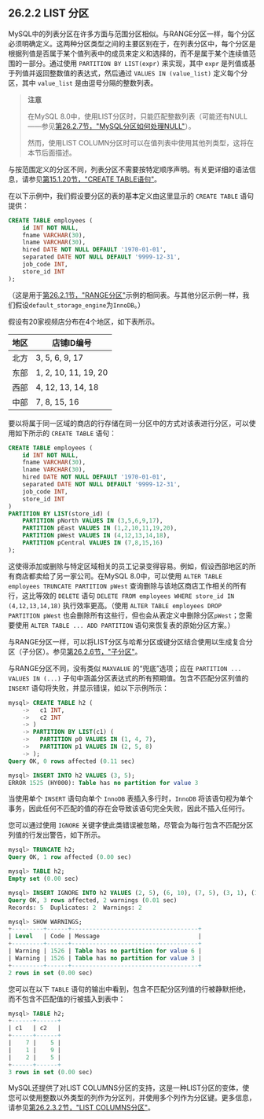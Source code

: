 ## 26.2.2 LIST 分区

MySQL中的列表分区在许多方面与范围分区相似。与RANGE分区一样，每个分区必须明确定义。这两种分区类型之间的主要区别在于，在列表分区中，每个分区是根据列值是否属于某个值列表中的成员来定义和选择的，而不是属于某个连续值范围的一部分。通过使用 `PARTITION BY LIST(expr)` 来实现，其中 `expr` 是列值或基于列值并返回整数值的表达式，然后通过 `VALUES IN (value_list)` 定义每个分区，其中 `value_list` 是由逗号分隔的整数列表。

> **注意**
>
> 在MySQL 8.0中，使用LIST分区时，只能匹配整数列表（可能还有NULL——参见[第26.2.7节，"MySQL分区如何处理NULL"](#2627-how-mysql-partitioning-handles-null)）。
>
> 然而，使用LIST COLUMN分区时可以在值列表中使用其他列类型，这将在本节后面描述。

与按范围定义的分区不同，列表分区不需要按特定顺序声明。有关更详细的语法信息，请参见[第15.1.20节，"CREATE TABLE语句"](#15120-create-table-statement)。

在以下示例中，我们假设要分区的表的基本定义由这里显示的 `CREATE TABLE` 语句提供：

```sql
CREATE TABLE employees (
    id INT NOT NULL,
    fname VARCHAR(30),
    lname VARCHAR(30),
    hired DATE NOT NULL DEFAULT '1970-01-01',
    separated DATE NOT NULL DEFAULT '9999-12-31',
    job_code INT,
    store_id INT
);
```

（这是用于[第26.2.1节，"RANGE分区"](#2621-range-partitioning)示例的相同表。与其他分区示例一样，我们假设`default_storage_engine`为`InnoDB`。）

假设有20家视频店分布在4个地区，如下表所示。

| 地区 | 店铺ID编号           |
| ---- | -------------------- |
| 北方 | 3, 5, 6, 9, 17       |
| 东部 | 1, 2, 10, 11, 19, 20 |
| 西部 | 4, 12, 13, 14, 18    |
| 中部 | 7, 8, 15, 16         |

要以将属于同一区域的商店的行存储在同一分区中的方式对该表进行分区，可以使用如下所示的 `CREATE TABLE` 语句：

```sql
CREATE TABLE employees (
    id INT NOT NULL,
    fname VARCHAR(30),
    lname VARCHAR(30),
    hired DATE NOT NULL DEFAULT '1970-01-01',
    separated DATE NOT NULL DEFAULT '9999-12-31',
    job_code INT,
    store_id INT
)
PARTITION BY LIST(store_id) (
    PARTITION pNorth VALUES IN (3,5,6,9,17),
    PARTITION pEast VALUES IN (1,2,10,11,19,20),
    PARTITION pWest VALUES IN (4,12,13,14,18),
    PARTITION pCentral VALUES IN (7,8,15,16)
);
```

这使得添加或删除与特定区域相关的员工记录变得容易。例如，假设西部地区的所有商店都卖给了另一家公司。在MySQL 8.0中，可以使用 `ALTER TABLE employees TRUNCATE PARTITION pWest` 查询删除与该地区商店工作相关的所有行，这比等效的 `DELETE` 语句 `DELETE FROM employees WHERE store_id IN (4,12,13,14,18)` 执行效率更高。（使用 `ALTER TABLE employees DROP PARTITION pWest` 也会删除所有这些行，但也会从表定义中删除分区`pWest`；您需要使用 `ALTER TABLE ... ADD PARTITION` 语句来恢复表的原始分区方案。）

与RANGE分区一样，可以将LIST分区与哈希分区或键分区结合使用以生成复合分区（子分区）。参见[第26.2.6节，"子分区"](#2626-subpartitioning)。

与RANGE分区不同，没有类似 `MAXVALUE` 的“兜底”选项；应在 `PARTITION ... VALUES IN (...)` 子句中涵盖分区表达式的所有预期值。包含不匹配分区列值的 `INSERT` 语句将失败，并显示错误，如以下示例所示：

```sql
mysql> CREATE TABLE h2 (
    ->   c1 INT,
    ->   c2 INT
    -> )
    -> PARTITION BY LIST(c1) (
    ->   PARTITION p0 VALUES IN (1, 4, 7),
    ->   PARTITION p1 VALUES IN (2, 5, 8)
    -> );
Query OK, 0 rows affected (0.11 sec)

mysql> INSERT INTO h2 VALUES (3, 5);
ERROR 1525 (HY000): Table has no partition for value 3
```

当使用单个 `INSERT` 语句向单个 `InnoDB` 表插入多行时，`InnoDB` 将该语句视为单个事务，因此任何不匹配的值的存在会导致该语句完全失败，因此不插入任何行。

您可以通过使用 `IGNORE` 关键字使此类错误被忽略，尽管会为每行包含不匹配分区列值的行发出警告，如下所示。

```sql
mysql> TRUNCATE h2;
Query OK, 1 row affected (0.00 sec)

mysql> TABLE h2;
Empty set (0.00 sec)

mysql> INSERT IGNORE INTO h2 VALUES (2, 5), (6, 10), (7, 5), (3, 1), (1, 9);
Query OK, 3 rows affected, 2 warnings (0.01 sec)
Records: 5  Duplicates: 2  Warnings: 2

mysql> SHOW WARNINGS;
+---------+------+------------------------------------+
| Level   | Code | Message                            |
+---------+------+------------------------------------+
| Warning | 1526 | Table has no partition for value 6 |
| Warning | 1526 | Table has no partition for value 3 |
+---------+------+------------------------------------+
2 rows in set (0.00 sec)
```

您可以在以下 `TABLE` 语句的输出中看到，包含不匹配分区列值的行被静默拒绝，而不包含不匹配值的行被插入到表中：

```sql
mysql> TABLE h2;
+------+------+
| c1   | c2   |
+------+------+
|    7 |    5 |
|    1 |    9 |
|    2 |    5 |
+------+------+
3 rows in set (0.00 sec)
```

MySQL还提供了对LIST COLUMNS分区的支持，这是一种LIST分区的变体，使您可以使用整数以外类型的列作为分区列，并使用多个列作为分区键。更多信息，请参见[第26.2.3.2节，"LIST COLUMNS分区"](#26232-list-columns-partitioning)。